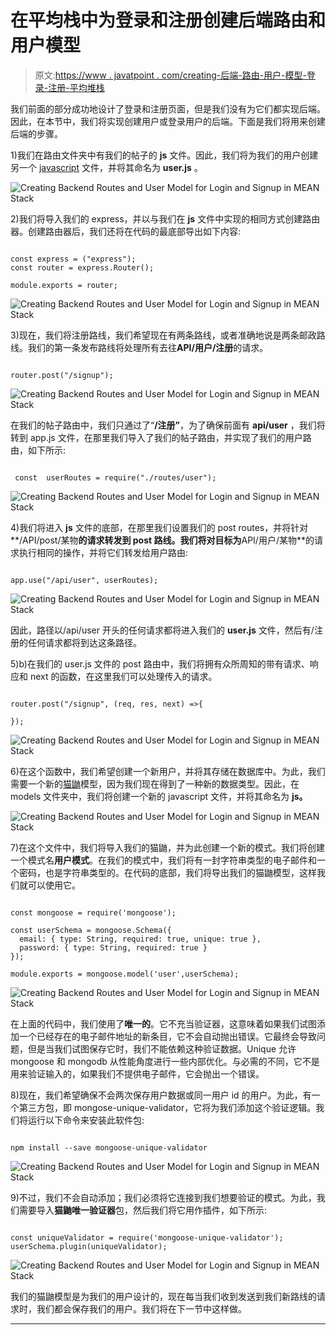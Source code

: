 # 在平均栈中为登录和注册创建后端路由和用户模型

> 原文:[https://www . javatpoint . com/creating-后端-路由-用户-模型-登录-注册-平均堆栈](https://www.javatpoint.com/creating-backend-routes-and-user-model-for-login-and-signup-in-mean-stack)

我们前面的部分成功地设计了登录和注册页面，但是我们没有为它们都实现后端。因此，在本节中，我们将实现创建用户或登录用户的后端。下面是我们将用来创建后端的步骤。

1)我们在路由文件夹中有我们的帖子的 **js** 文件。因此，我们将为我们的用户创建另一个 [javascript](https://www.javatpoint.com/javascript-tutorial) 文件，并将其命名为 **user.js** 。

![Creating Backend Routes and User Model for Login and Signup in MEAN Stack](../Images/2990711f697cd595acdb21e41761abf4.png)

2)我们将导入我们的 express，并以与我们在 **js** 文件中实现的相同方式创建路由器。创建路由器后，我们还将在代码的最底部导出如下内容:

```

const express = ("express");
const router = express.Router();

module.exports = router;

```

![Creating Backend Routes and User Model for Login and Signup in MEAN Stack](../Images/b763b87d7a6f17b0b8ed8bbb0d3e9642.png)

3)现在，我们将注册路线，我们希望现在有两条路线，或者准确地说是两条邮政路线。我们的第一条发布路线将处理所有去往**API/用户/注册**的请求。

```

router.post("/signup");

```

![Creating Backend Routes and User Model for Login and Signup in MEAN Stack](../Images/558010b657ab4a4126f09b314d94179e.png)

在我们的帖子路由中，我们只通过了“**/注册”**，为了确保前面有 **api/user** ，我们将转到 app.js 文件，在那里我们导入了我们的帖子路由，并实现了我们的用户路由，如下所示:

```

 const  userRoutes = require("./routes/user");

```

![Creating Backend Routes and User Model for Login and Signup in MEAN Stack](../Images/fc6e5ed801ae7be15d3a1388699fedb2.png)

4)我们将进入 **js** 文件的底部，在那里我们设置我们的 post routes，并将针对**/API/post/某物**的请求转发到 post 路线。我们将对目标为**API/用户/某物**的请求执行相同的操作，并将它们转发给用户路由:

```

app.use("/api/user", userRoutes);

```

![Creating Backend Routes and User Model for Login and Signup in MEAN Stack](../Images/ff761879e66f3203d839de2d0623ae19.png)

因此，路径以/api/user 开头的任何请求都将进入我们的 **user.js** 文件，然后有/注册的任何请求都将到达这条路径。

5)b)在我们的 user.js 文件的 post 路由中，我们将拥有众所周知的带有请求、响应和 next 的函数，在这里我们可以处理传入的请求。

```

router.post("/signup", (req, res, next) =>{

});

```

![Creating Backend Routes and User Model for Login and Signup in MEAN Stack](../Images/512c6e2982470d3174554c9940a8fd20.png)

6)在这个函数中，我们希望创建一个新用户，并将其存储在数据库中。为此，我们需要一个新的[猫鼬](https://www.javatpoint.com/adding-mongoose-in-mean-stack)模型，因为我们现在得到了一种新的数据类型。因此，在 models 文件夹中，我们将创建一个新的 javascript 文件，并将其命名为 **js。**

![Creating Backend Routes and User Model for Login and Signup in MEAN Stack](../Images/416a8eb071d5c3a0f45b1f0ea29d8027.png)

7)在这个文件中，我们将导入我们的猫鼬，并为此创建一个新的模式。我们将创建一个模式名**用户模式**。在我们的模式中，我们将有一封字符串类型的电子邮件和一个密码，也是字符串类型的。在代码的底部，我们将导出我们的猫鼬模型，这样我们就可以使用它。

```

const mongoose = require('mongoose');

const userSchema = mongoose.Schema({
  email: { type: String, required: true, unique: true },
  password: { type: String, required: true }
});

module.exports = mongoose.model('user',userSchema);

```

![Creating Backend Routes and User Model for Login and Signup in MEAN Stack](../Images/215aa2f8a57544b2825e97db45fa1358.png)

在上面的代码中，我们使用了**唯一的**。它不充当验证器，这意味着如果我们试图添加一个已经存在的电子邮件地址的新条目，它不会自动抛出错误。它最终会导致问题，但是当我们试图保存它时，我们不能依赖这种验证数据。Unique 允许 mongoose 和 mongodb 从性能角度进行一些内部优化。与必需的不同，它不是用来验证输入的，如果我们不提供电子邮件，它会抛出一个错误。

8)现在，我们希望确保不会两次保存用户数据或同一用户 id 的用户。为此，有一个第三方包，即 mongose-unique-validator，它将为我们添加这个验证逻辑。我们将运行以下命令来安装此软件包:

```

npm install --save mongoose-unique-validator

```

![Creating Backend Routes and User Model for Login and Signup in MEAN Stack](../Images/46f3a17787c337d4d4cdd6dfcb83acc5.png)

9)不过，我们不会自动添加；我们必须将它连接到我们想要验证的模式。为此，我们需要导入**猫鼬唯一验证器**包，然后我们将它用作插件，如下所示:

```

const uniqueValidator = require('mongoose-unique-validator');
userSchema.plugin(uniqueValidator);

```

![Creating Backend Routes and User Model for Login and Signup in MEAN Stack](../Images/5a43157f40a136ad5fcd935b37b3c903.png)

我们的猫鼬模型是为我们的用户设计的，现在每当我们收到发送到我们新路线的请求时，我们都会保存我们的用户。我们将在下一节中这样做。

* * *